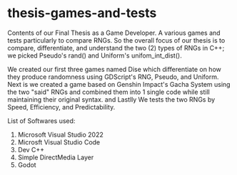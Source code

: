 # thesis-games-and-tests
Contents of our Final Thesis as a Game Developer. A various games and tests particularly to compare RNGs. 
So the overall focus of our thesis is to compare, differentiate, and understand the two (2) types of RNGs in C++; we picked Pseudo's rand() and Uniform's unifom_int_dist().

We created our first three games named Dise which differentiate on how they produce randomness using GDScript's RNG, Pseudo, and Uniform.
Next is we created a game based on Genshin Impact's Gacha System using the two "said" RNGs and combined them into 1 single code while still maintaining their original syntax.
and Lastlly We tests the two RNGs by Speed, Efficiency, and Predictability.

List of Softwares used:
1. Microsoft Visual Studio 2022
2. Microsft Visual Studio Code
3. Dev C++
4. Simple DirectMedia Layer
5. Godot
